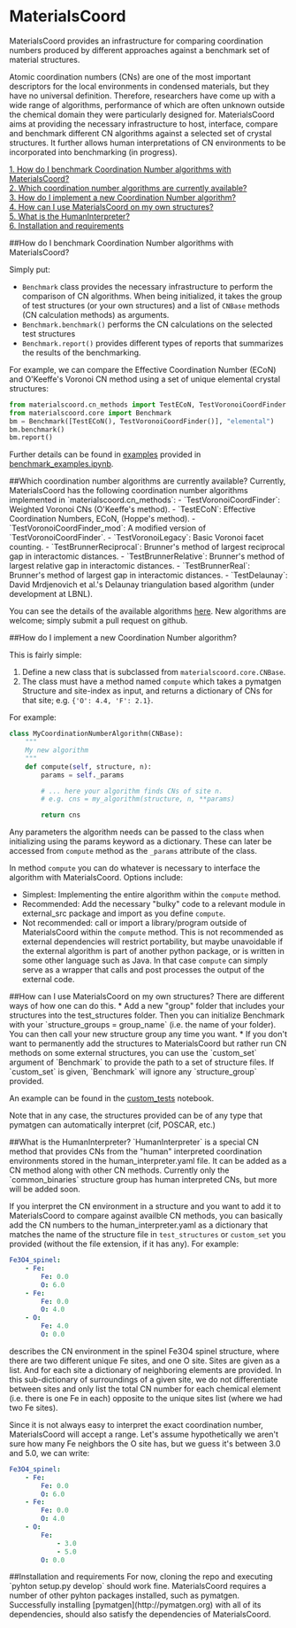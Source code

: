 # MaterialsCoord

MaterialsCoord provides an infrastructure for comparing coordination numbers produced by different
approaches against a benchmark set of material structures.

Atomic coordination numbers (CNs) are one of the most important descriptors for the local environments in condensed materials, but they
have no universal definition. Therefore, researchers have come up with a wide range of algorithms, performance of which are often
unknown outside the chemical domain they were particularly designed for. MaterialsCoord aims at providing the necessary infrastructure
to host, interface, compare and benchmark different CN algorithms against a selected set of crystal structures. It further allows
human interpretations of CN environments to be incorporated into benchmarking (in progress).

[1. How do I benchmark Coordination Number algorithms with MaterialsCoord?](#how_do_i_benchmark_cn_algos)  
[2. Which coordination number algorithms are currently available?](#cn_algos)    
[3. How do I implement a new Coordination Number algorithm?](#how_do_i_implement_cn_algos)    
[4. How can I use MaterialsCoord on my own structures?](#how_can_i_use_my_own_structures)  
[5. What is the HumanInterpreter?](#humaninterpreter)  
[6. Installation and requirements](#install)  

<a name="how_do_i_benchmark_cn_algos"/>
##How do I benchmark Coordination Number algorithms with MaterialsCoord?

Simply put:
* `Benchmark` class provides the necessary infrastructure to perform the comparison of CN algorithms. When being initialized, 
it takes the group of test structures (or your own structures) and a list of `CNBase` methods (CN calculation methods) as arguments.
* `Benchmark.benchmark()` performs the CN calculations on the selected test structures
* `Benchmark.report()` provides different types of reports that summarizes the results of the benchmarking.

For example, we can compare the Effective Coordination Number (ECoN) and O'Keeffe's Voronoi CN method using a set of unique elemental
crystal structures:

```python
from materialscoord.cn_methods import TestECoN, TestVoronoiCoordFinder
from materialscoord.core import Benchmark
bm = Benchmark([TestECoN(), TestVoronoiCoordFinder()], "elemental")
bm.benchmark()
bm.report()
```

Further details can be found in [examples](https://github.com/aykol/MaterialsCoord/tree/master/examples) provided in [benchmark_examples.ipynb](https://github.com/aykol/MaterialsCoord/blob/master/examples/benchmark_examples.ipynb).

<a name="cn_algos"/>
##Which coordination number algorithms are currently available?
Currently, MaterialsCoord has the following coordination number algorithms implemented in `materialscoord.cn_methods`:
- `TestVoronoiCoordFinder`: Weighted Voronoi CNs (O'Keeffe's method).
- `TestECoN`: Effective Coordination Numbers, ECoN, (Hoppe's method).
- `TestVoronoiCoordFinder_mod`: A modified version of `TestVoronoiCoordFinder`.
- `TestVoronoiLegacy`: Basic Voronoi facet counting.
- `TestBrunnerReciprocal`: Brunner's method of largest reciprocal gap in interactomic distances.
- `TestBrunnerRelative`: Brunner's method of largest relative gap in interactomic distances.
- `TestBrunnerReal`: Brunner's method of largest gap in interactomic distances.
- `TestDelaunay`: David Mrdjenovich et al.'s Delaunay triangulation based algorithm (under development at LBNL).

You can see the details of the available algorithms [here](https://github.com/aykol/MaterialsCoord/blob/master/materialscoord/cn_methods.py). New algorithms are welcome; simply submit a pull request on github.

<a name="how_do_i_implement_cn_algos"/>
##How do I implement a new Coordination Number algorithm?

This is fairly simple:

1. Define a new class that is subclassed from `materialscoord.core.CNBase`.
2. The class must have a method named `compute` which takes a pymatgen Structure and site-index as input,
and returns a dictionary of CNs for that site; e.g. `{'O': 4.4, 'F': 2.1}`.

For example:
```python
class MyCoordinationNumberAlgorithm(CNBase):
    """
    My new algorithm
    """
    def compute(self, structure, n):
        params = self._params

        # ... here your algorithm finds CNs of site n.
        # e.g. cns = my_algorithm(structure, n, **params)

        return cns
```

Any parameters the algorithm needs can be passed to the class when initializing using the params keyword as a dictionary. These can later
be accessed from `compute` method as the `_params` attribute of the class.

In method `compute` you can do whatever is necessary to interface the algorithm with MaterialsCoord. Options include:
* Simplest: Implementing the entire algorithm within the `compute` method.
* Recommended: Add the necessary "bulky" code to a relevant module in external_src package and import as you define
  `compute`.
* Not recommended: call or import a library/program outside of MaterialsCoord within the `compute` method.
This is not recommended as external dependencies will restrict portability,
but maybe unavoidable if the external algorithm is part of another python package,
or is written in some other language such as Java. In that case `compute` can simply serve as a wrapper that calls
and post processes the output of the external code.

<a name="how_can_i_use_my_own_structures"/>
##How can I use MaterialsCoord on my own structures?
There are different ways of how one can do this.
* Add a new "group" folder that includes your structures into the test_structures folder. Then you can initialize Benchmark with
your `structure_groups = group_name` (i.e. the name of your folder). You can then call your new structure group any time you want.
* If you don't want to permanently add the structures to MaterialsCoord but rather run CN methods on some external structures,
you can use the `custom_set` argument of `Benchmark` to provide the path to a set of structure files. If `custom_set` is given,
`Benchmark` will ignore any `structure_group` provided. 

An example can be found in the [custom_tests](https://github.com/aykol/MaterialsCoord/blob/master/examples/custom_tests.ipynb) notebook.

Note that in any case, the structures provided can be of any type that pymatgen can automatically interpret (cif, POSCAR, etc.)

<a name="humaninterpreter"/>
##What is the HumanInterpreter?
`HumanInterpreter` is a special CN method that provides CNs from the "human" interpreted coordination environments stored in the
human_interpreter.yaml file. It can be added as a CN method along with other CN methods. Currently only the `common_binaries` structure group
has human interpreted CNs, but more will be added soon.

If you interpret the CN environment in a structure and you want to add it to MaterialsCoord to compare against availble CN methods, you can basically add the CN numbers to the human_interpreter.yaml as a dictionary that matches
the name of the structure file in `test_structures` or `custom_set` you provided (without the file extension, if it has any). For example:
```yaml
Fe3O4_spinel:
    - Fe:
        Fe: 0.0
        O: 6.0
    - Fe:
        Fe: 0.0
        O: 4.0
    - O:
        Fe: 4.0
        O: 0.0
```
describes the CN environment in the spinel Fe3O4 spinel structure, where there are two different unique Fe sites, and one O site. Sites are given as a list. And for each site a dictionary
of neighboring elements are provided. In this sub-dictionary of surroundings of a given site, we do not differentiate between sites and only list the total CN number for each chemical element (i.e. there is one Fe in each) opposite to the unique sites list (where we had two Fe sites).

Since it is not always easy to interpret the exact coordination number, MaterialsCoord will accept a range. Let's assume hypothetically we aren't sure how many Fe neighbors the O site has,
but we guess it's between 3.0 and 5.0, we can write:
```yaml
Fe3O4_spinel:
    - Fe:
        Fe: 0.0
        O: 6.0
    - Fe:
        Fe: 0.0
        O: 4.0
    - O:
        Fe:
            - 3.0
            - 5.0
        O: 0.0
```



<a name="install"/>
##Installation and requirements
For now, cloning the repo and executing `pyhton setup.py develop` should work fine. MaterialsCoord requires a number of other pyhton packages installed, such as pymatgen. Successfully
installing [pymatgen](http://pymatgen.org) with all of its dependencies, should also satisfy the dependencies of MaterialsCoord.
